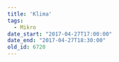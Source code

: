 ```yaml
---
title: 'Klima'
tags:
  - Mikro
date_start: "2017-04-27T17:00:00"
date_end: "2017-04-27T18:30:00"
old_id: 6720
---
```

